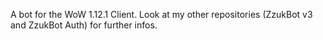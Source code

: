 A bot for the WoW 1.12.1 Client. Look at my other repositories (ZzukBot v3 and ZzukBot Auth) for further infos.
